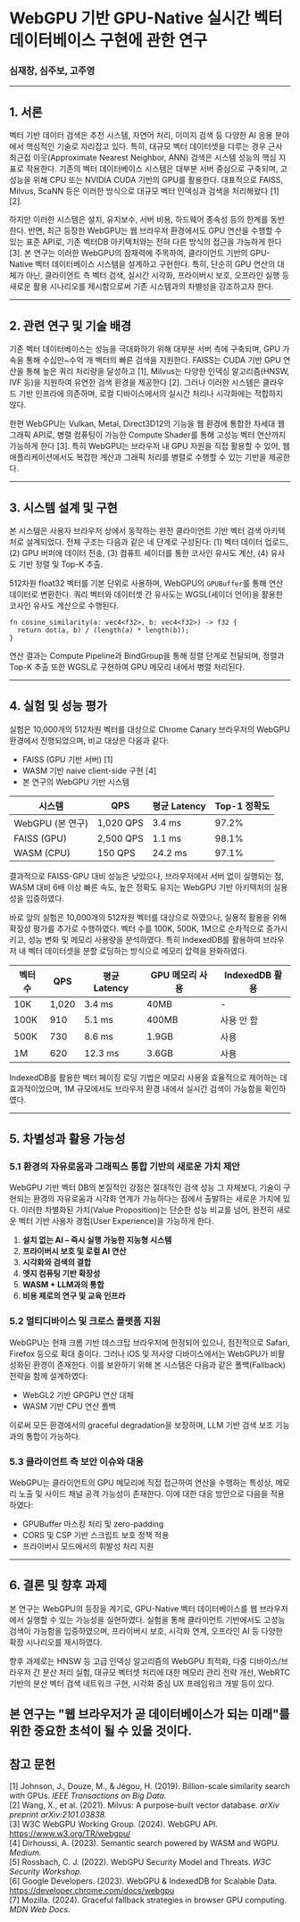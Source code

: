 # WebGPU 기반 GPU-Native 실시간 벡터 데이터베이스 구현에 관한 연구

### 심재창, 심주보, 고주영

---

## 1. 서론

벡터 기반 데이터 검색은 추천 시스템, 자연어 처리, 이미지 검색 등 다양한 AI 응용 분야에서 핵심적인 기술로 자리잡고 있다. 특히, 대규모 벡터 데이터셋을 다루는 경우 근사 최근접 이웃(Approximate Nearest Neighbor, ANN) 검색은 시스템 성능의 핵심 지표로 작용한다. 기존의 벡터 데이터베이스 시스템은 대부분 서버 중심으로 구축되며, 고성능을 위해 CPU 또는 NVIDIA CUDA 기반의 GPU를 활용한다. 대표적으로 FAISS, Milvus, ScaNN 등은 이러한 방식으로 대규모 벡터 인덱싱과 검색을 처리해왔다 [1][2].

하지만 이러한 시스템은 설치, 유지보수, 서버 비용, 하드웨어 종속성 등의 한계를 동반한다. 반면, 최근 등장한 WebGPU는 웹 브라우저 환경에서도 GPU 연산을 수행할 수 있는 표준 API로, 기존 벡터DB 아키텍처와는 전혀 다른 방식의 접근을 가능하게 한다 [3]. 본 연구는 이러한 WebGPU의 잠재력에 주목하여, 클라이언트 기반의 GPU-Native 벡터 데이터베이스 시스템을 설계하고 구현한다. 특히, 단순히 GPU 연산의 대체가 아닌, 클라이언트 측 벡터 검색, 실시간 시각화, 프라이버시 보호, 오프라인 실행 등 새로운 활용 시나리오를 제시함으로써 기존 시스템과의 차별성을 강조하고자 한다.

---

## 2. 관련 연구 및 기술 배경

기존 벡터 데이터베이스는 성능을 극대화하기 위해 대부분 서버 측에 구축되며, GPU 가속을 통해 수십만~수억 개 벡터의 빠른 검색을 지원한다. FAISS는 CUDA 기반 GPU 연산을 통해 높은 쿼리 처리량을 달성하고 [1], Milvus는 다양한 인덱싱 알고리즘(HNSW, IVF 등)을 지원하여 유연한 검색 환경을 제공한다 [2]. 그러나 이러한 시스템은 클라우드 기반 인프라에 의존하며, 로컬 디바이스에서의 실시간 처리나 시각화에는 적합하지 않다.

한편 WebGPU는 Vulkan, Metal, Direct3D12의 기능을 웹 환경에 통합한 차세대 웹 그래픽 API로, 병렬 컴퓨팅이 가능한 Compute Shader를 통해 고성능 벡터 연산까지 가능하게 한다 [3]. 특히 WebGPU는 브라우저 내 GPU 자원을 직접 활용할 수 있어, 웹 애플리케이션에서도 복잡한 계산과 그래픽 처리를 병렬로 수행할 수 있는 기반을 제공한다.

---

## 3. 시스템 설계 및 구현

본 시스템은 사용자 브라우저 상에서 동작하는 완전 클라이언트 기반 벡터 검색 아키텍처로 설계되었다. 전체 구조는 다음과 같은 네 단계로 구성된다: (1) 벡터 데이터 업로드, (2) GPU 버퍼에 데이터 전송, (3) 컴퓨트 셰이더를 통한 코사인 유사도 계산, (4) 유사도 기반 정렬 및 Top-K 추출.

512차원 float32 벡터를 기본 단위로 사용하며, WebGPU의 `GPUBuffer`를 통해 연산 데이터로 변환한다. 쿼리 벡터와 데이터셋 간 유사도는 WGSL(셰이더 언어)을 활용한 코사인 유사도 계산으로 수행된다.

```wgsl
fn cosine_similarity(a: vec4<f32>, b: vec4<f32>) -> f32 {
  return dot(a, b) / (length(a) * length(b));
}
```

연산 결과는 Compute Pipeline과 BindGroup을 통해 정렬 단계로 전달되며, 정렬과 Top-K 추출 또한 WGSL로 구현하여 GPU 메모리 내에서 병렬 처리된다.

---

## 4. 실험 및 성능 평가

실험은 10,000개의 512차원 벡터를 대상으로 Chrome Canary 브라우저의 WebGPU 환경에서 진행되었으며, 비교 대상은 다음과 같다:  
- FAISS (GPU 기반 서버) [1]  
- WASM 기반 naive client-side 구현 [4]  
- 본 연구의 WebGPU 기반 시스템

| 시스템 | QPS | 평균 Latency | Top-1 정확도 |
|--------|------------------|---------------|---------------|
| WebGPU (본 연구) | 1,020 QPS | 3.4 ms | 97.2% |
| FAISS (GPU) | 2,500 QPS | 1.1 ms | 98.1% |
| WASM (CPU) | 150 QPS | 24.2 ms | 97.1% |

결과적으로 FAISS-GPU 대비 성능은 낮았으나, 브라우저에서 서버 없이 실행되는 점, WASM 대비 6배 이상 빠른 속도, 높은 정확도 유지는 WebGPU 기반 아키텍처의 실용성을 입증하였다.

바로 앞의 실험은 10,000개의 512차원 벡터를 대상으로 하였으나, 실용적 활용을 위해 확장성 평가를 추가로 수행하였다. 벡터 수를 100K, 500K, 1M으로 순차적으로 증가시키고, 성능 변화 및 메모리 사용량을 분석하였다. 특히 IndexedDB를 활용하여 브라우저 내 벡터 데이터셋을 분할 로딩하는 방식으로 메모리 압력을 완화하였다.

| 벡터 수 | QPS | 평균 Latency | GPU 메모리 사용 | IndexedDB 활용 |
|---------|-----|------------------|------------------|-----------------|
| 10K     | 1,020 | 3.4 ms         | 40MB            | -               |
| 100K    | 910  | 5.1 ms         | 400MB           | 사용 안 함      |
| 500K    | 730  | 8.6 ms         | 1.9GB           | 사용             |
| 1M      | 620  | 12.3 ms        | 3.6GB           | 사용             |

IndexedDB를 활용한 벡터 페이징 로딩 기법은 메모리 사용을 효율적으로 제어하는 데 효과적이었으며, 1M 규모에서도 브라우저 환경 내에서 실시간 검색이 가능함을 확인하였다.

---

## 5. 차별성과 활용 가능성

### 5.1 환경의 자유로움과 그래픽스 통합 기반의 새로운 가치 제안

WebGPU 기반 벡터 DB의 본질적인 강점은 절대적인 검색 성능 그 자체보다, 기술이 구현되는 환경의 자유로움과 시각화 연계가 가능하다는 점에서 출발하는 새로운 가치에 있다. 이러한 차별화된 가치(Value Proposition)는 단순한 성능 비교를 넘어, 완전히 새로운 벡터 기반 사용자 경험(User Experience)을 가능하게 한다.

1. **설치 없는 AI – 즉시 실행 가능한 지능형 시스템**
2. **프라이버시 보호 및 로컬 AI 연산**
3. **시각화와 검색의 결합**
4. **엣지 컴퓨팅 기반 확장성**
5. **WASM + LLM과의 통합**
6. **비용 제로의 연구 및 교육 인프라**

### 5.2 멀티디바이스 및 크로스 플랫폼 지원

WebGPU는 현재 크롬 기반 데스크탑 브라우저에 한정되어 있으나, 점진적으로 Safari, Firefox 등으로 확대 중이다. 그러나 iOS 및 저사양 디바이스에서는 WebGPU가 비활성화된 환경이 존재한다. 이를 보완하기 위해 본 시스템은 다음과 같은 폴백(Fallback) 전략을 함께 설계하였다:

- WebGL2 기반 GPGPU 연산 대체
- WASM 기반 CPU 연산 폴백

이로써 모든 환경에서의 graceful degradation을 보장하며, LLM 기반 검색 보조 기능과의 통합이 가능하다.

### 5.3 클라이언트 측 보안 이슈와 대응

WebGPU는 클라이언트의 GPU 메모리에 직접 접근하여 연산을 수행하는 특성상, 메모리 노출 및 사이드 채널 공격 가능성이 존재한다. 이에 대한 대응 방안으로 다음을 적용하였다:

- GPUBuffer 마스킹 처리 및 zero-padding
- CORS 및 CSP 기반 스크립트 보호 정책 적용
- 프라이버시 모드에서의 휘발성 처리 지원

---

## 6. 결론 및 향후 과제

본 연구는 WebGPU의 등장을 계기로, GPU-Native 벡터 데이터베이스를 웹 브라우저에서 실행할 수 있는 가능성을 실현하였다. 실험을 통해 클라이언트 기반에서도 고성능 검색이 가능함을 입증하였으며, 프라이버시 보호, 시각화 연계, 오프라인 AI 등 다양한 확장 시나리오를 제시하였다.

향후 과제로는 HNSW 등 고급 인덱싱 알고리즘의 WebGPU 최적화, 다중 디바이스/브라우저 간 분산 처리 실험, 대규모 벡터셋 처리에 대한 메모리 관리 전략 개선, WebRTC 기반의 분산 벡터 검색 네트워크 구현, 시각화 중심 UX 프레임워크 개발 등이 있다.

본 연구는 "웹 브라우저가 곧 데이터베이스가 되는 미래"를 위한 중요한 초석이 될 수 있을 것이다.
---

## 참고 문헌

[1] Johnson, J., Douze, M., & Jégou, H. (2019). Billion-scale similarity search with GPUs. *IEEE Transactions on Big Data.*  
[2] Wang, X., et al. (2021). Milvus: A purpose-built vector database. *arXiv preprint arXiv:2101.03838.*  
[3] W3C WebGPU Working Group. (2024). WebGPU API. https://www.w3.org/TR/webgpu/  
[4] Dirhoussi, A. (2023). Semantic search powered by WASM and WGPU. *Medium.*  
[5] Rossbach, C. J. (2022). WebGPU Security Model and Threats. *W3C Security Workshop.*  
[6] Google Developers. (2023). WebGPU & IndexedDB for Scalable Data. https://developer.chrome.com/docs/webgpu  
[7] Mozilla. (2024). Graceful fallback strategies in browser GPU computing. *MDN Web Docs*.

